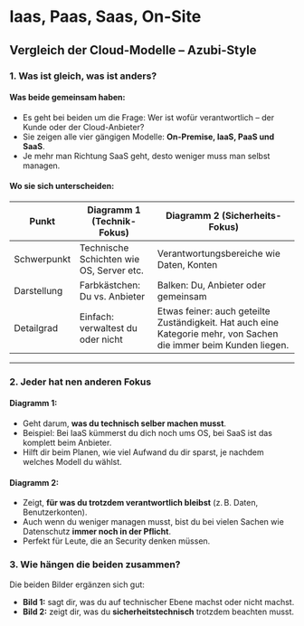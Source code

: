 # Iaas, Paas, Saas, On-Site

## Vergleich der Cloud-Modelle – Azubi-Style

### 1. Was ist gleich, was ist anders?

#### Was beide gemeinsam haben:

- Es geht bei beiden um die Frage: Wer ist wofür verantwortlich – der Kunde oder der Cloud-Anbieter?
- Sie zeigen alle vier gängigen Modelle: **On-Premise, IaaS, PaaS und SaaS**.
- Je mehr man Richtung SaaS geht, desto weniger muss man selbst managen.

#### Wo sie sich unterscheiden:

| Punkt       | Diagramm 1 (Technik-Fokus)               | Diagramm 2 (Sicherheits-Fokus)            |
| ----------- | ---------------------------------------- | ----------------------------------------- |
| Schwerpunkt | Technische Schichten wie OS, Server etc. | Verantwortungsbereiche wie Daten, Konten  |
| Darstellung | Farbkästchen: Du vs. Anbieter            | Balken: Du, Anbieter oder gemeinsam       |
| Detailgrad  | Einfach: verwaltest du oder nicht        | Etwas feiner: auch geteilte Zuständigkeit. Hat auch eine Kategorie mehr, von Sachen die immer beim Kunden liegen. |

---

### 2. Jeder hat nen anderen Fokus

#### Diagramm 1:

- Geht darum, **was du technisch selber machen musst**.
- Beispiel: Bei IaaS kümmerst du dich noch ums OS, bei SaaS ist das komplett beim Anbieter.
- Hilft dir beim Planen, wie viel Aufwand du dir sparst, je nachdem welches Modell du wählst.

#### Diagramm 2:

- Zeigt, **für was du trotzdem verantwortlich bleibst** (z. B. Daten, Benutzerkonten).
- Auch wenn du weniger managen musst, bist du bei vielen Sachen wie Datenschutz **immer noch in der Pflicht**.
- Perfekt für Leute, die an Security denken müssen.


### 3. Wie hängen die beiden zusammen?

Die beiden Bilder ergänzen sich gut:

* **Bild 1:** sagt dir, was du auf technischer Ebene machst oder nicht machst.
* **Bild 2:** zeigt dir, was du **sicherheitstechnisch** trotzdem beachten musst.
